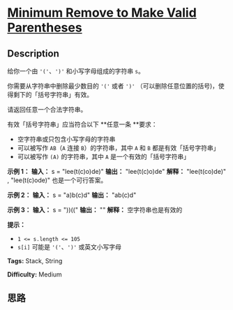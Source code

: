 # [Minimum Remove to Make Valid Parentheses][title]

## Description

给你一个由 `'('`、`')'` 和小写字母组成的字符串 `s`。

你需要从字符串中删除最少数目的 `'('` 或者 `')'` （可以删除任意位置的括号)，使得剩下的「括号字符串」有效。

请返回任意一个合法字符串。

有效「括号字符串」应当符合以下  **任意一条  **要求：

  * 空字符串或只包含小写字母的字符串
  * 可以被写作 `AB`（`A` 连接 `B`）的字符串，其中 `A` 和 `B` 都是有效「括号字符串」
  * 可以被写作 `(A)` 的字符串，其中 `A` 是一个有效的「括号字符串」



**示例 1：**
            **输入：** s = "lee(t(c)o)de)"    **输出：** "lee(t(c)o)de"    **解释：** "lee(t(co)de)" , "lee(t(c)ode)" 也是一个可行答案。    

**示例 2：**
            **输入：** s = "a)b(c)d"    **输出：** "ab(c)d"    

**示例 3：**
            **输入：** s = "))(("    **输出：** ""    **解释：** 空字符串也是有效的    



**提示：**

  * `1 <= s.length <= 105`
  * `s[i]` 可能是 `'('`、`')'` 或英文小写字母


**Tags:** Stack, String

**Difficulty:** Medium

## 思路

[title]: https://leetcode-cn.com/problems/minimum-remove-to-make-valid-parentheses
